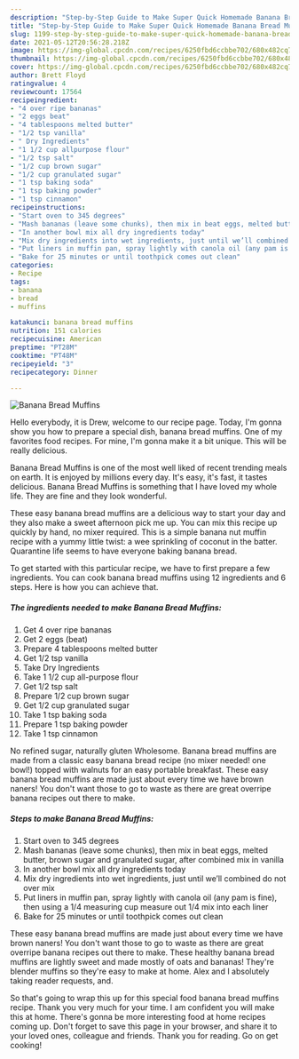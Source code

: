```yaml
---
description: "Step-by-Step Guide to Make Super Quick Homemade Banana Bread Muffins"
title: "Step-by-Step Guide to Make Super Quick Homemade Banana Bread Muffins"
slug: 1199-step-by-step-guide-to-make-super-quick-homemade-banana-bread-muffins
date: 2021-05-12T20:56:28.218Z
image: https://img-global.cpcdn.com/recipes/6250fbd6ccbbe702/680x482cq70/banana-bread-muffins-recipe-main-photo.jpg
thumbnail: https://img-global.cpcdn.com/recipes/6250fbd6ccbbe702/680x482cq70/banana-bread-muffins-recipe-main-photo.jpg
cover: https://img-global.cpcdn.com/recipes/6250fbd6ccbbe702/680x482cq70/banana-bread-muffins-recipe-main-photo.jpg
author: Brett Floyd
ratingvalue: 4
reviewcount: 17564
recipeingredient:
- "4 over ripe bananas"
- "2 eggs beat"
- "4 tablespoons melted butter"
- "1/2 tsp vanilla"
- " Dry Ingredients"
- "1 1/2 cup allpurpose flour"
- "1/2 tsp salt"
- "1/2 cup brown sugar"
- "1/2 cup granulated sugar"
- "1 tsp baking soda"
- "1 tsp baking powder"
- "1 tsp cinnamon"
recipeinstructions:
- "Start oven to 345 degrees"
- "Mash bananas (leave some chunks), then mix in beat eggs, melted butter, brown sugar and granulated sugar, after combined mix in vanilla"
- "In another bowl mix all dry ingredients today"
- "Mix dry ingredients into wet ingredients, just until we’ll combined do not over mix"
- "Put liners in muffin pan, spray lightly with canola oil (any pam is fine), then using a 1/4 measuring cup measure out 1/4 mix into each liner"
- "Bake for 25 minutes or until toothpick comes out clean"
categories:
- Recipe
tags:
- banana
- bread
- muffins

katakunci: banana bread muffins 
nutrition: 151 calories
recipecuisine: American
preptime: "PT28M"
cooktime: "PT48M"
recipeyield: "3"
recipecategory: Dinner

---
```



![Banana Bread Muffins](https://img-global.cpcdn.com/recipes/6250fbd6ccbbe702/680x482cq70/banana-bread-muffins-recipe-main-photo.jpg)

Hello everybody, it is Drew, welcome to our recipe page. Today, I'm gonna show you how to prepare a special dish, banana bread muffins. One of my favorites food recipes. For mine, I'm gonna make it a bit unique. This will be really delicious.

Banana Bread Muffins is one of the most well liked of recent trending meals on earth. It is enjoyed by millions every day. It's easy, it's fast, it tastes delicious. Banana Bread Muffins is something that I have loved my whole life. They are fine and they look wonderful.

These easy banana bread muffins are a delicious way to start your day and they also make a sweet afternoon pick me up. You can mix this recipe up quickly by hand, no mixer required. This is a simple banana nut muffin recipe with a yummy little twist: a wee sprinkling of coconut in the batter. Quarantine life seems to have everyone baking banana bread.


To get started with this particular recipe, we have to first prepare a few ingredients. You can cook banana bread muffins using 12 ingredients and 6 steps. Here is how you can achieve that.

<!--inarticleads1-->

##### The ingredients needed to make Banana Bread Muffins:

1. Get 4 over ripe bananas
1. Get 2 eggs (beat)
1. Prepare 4 tablespoons melted butter
1. Get 1/2 tsp vanilla
1. Take  Dry Ingredients
1. Take 1 1/2 cup all-purpose flour
1. Get 1/2 tsp salt
1. Prepare 1/2 cup brown sugar
1. Get 1/2 cup granulated sugar
1. Take 1 tsp baking soda
1. Prepare 1 tsp baking powder
1. Take 1 tsp cinnamon


No refined sugar, naturally gluten Wholesome. Banana bread muffins are made from a classic easy banana bread recipe (no mixer needed! one bowl!) topped with walnuts for an easy portable breakfast. These easy banana bread muffins are made just about every time we have brown naners! You don&#39;t want those to go to waste as there are great overripe banana recipes out there to make. 

<!--inarticleads2-->

##### Steps to make Banana Bread Muffins:

1. Start oven to 345 degrees
1. Mash bananas (leave some chunks), then mix in beat eggs, melted butter, brown sugar and granulated sugar, after combined mix in vanilla
1. In another bowl mix all dry ingredients today
1. Mix dry ingredients into wet ingredients, just until we’ll combined do not over mix
1. Put liners in muffin pan, spray lightly with canola oil (any pam is fine), then using a 1/4 measuring cup measure out 1/4 mix into each liner
1. Bake for 25 minutes or until toothpick comes out clean


These easy banana bread muffins are made just about every time we have brown naners! You don&#39;t want those to go to waste as there are great overripe banana recipes out there to make. These healthy banana bread muffins are lightly sweet and made mostly of oats and bananas! They&#39;re blender muffins so they&#39;re easy to make at home. Alex and I absolutely taking reader requests, and. 

So that's going to wrap this up for this special food banana bread muffins recipe. Thank you very much for your time. I am confident you will make this at home. There's gonna be more interesting food at home recipes coming up. Don't forget to save this page in your browser, and share it to your loved ones, colleague and friends. Thank you for reading. Go on get cooking!
